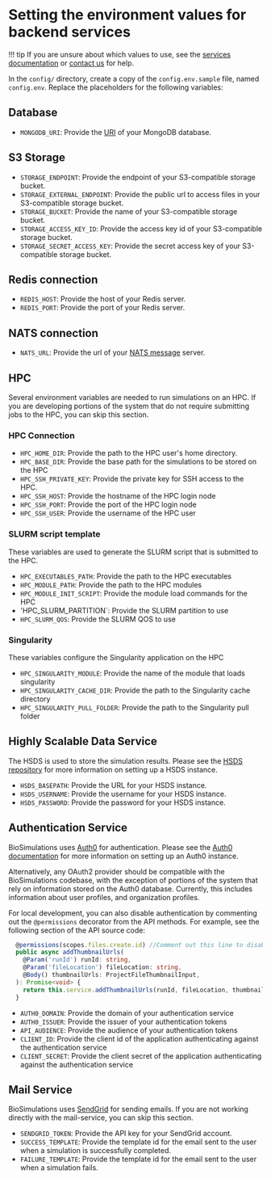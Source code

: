 # Setting the environment values for backend services

!!! tip
    If you are unsure about which values to use, see the [services documentation](./services.md) or [contact us](/about/contact) for help.

In the `config/` directory, create a copy of the `config.env.sample` file, named `config.env`. Replace the placeholders for the following variables:

## Database

- `MONGODB_URI`: Provide the [URI](https://www.mongodb.com/docs/manual/reference/connection-string/#std-label-mongodb-uri) of your MongoDB database.

## S3 Storage

- `STORAGE_ENDPOINT`: Provide the endpoint of your S3-compatible storage bucket.
- `STORAGE_EXTERNAL_ENDPOINT`: Provide the public url to access files in your S3-compatible storage bucket.
- `STORAGE_BUCKET`: Provide the name of your S3-compatible storage bucket.
- `STORAGE_ACCESS_KEY_ID`: Provide the access key id of your S3-compatible storage bucket.
- `STORAGE_SECRET_ACCESS_KEY`: Provide the secret access key of your S3-compatible storage bucket.

## Redis connection

- `REDIS_HOST`: Provide the host of your Redis server.
- `REDIS_PORT`: Provide the port of your Redis server.

## NATS connection
- `NATS_URL`: Provide the url of your [NATS message](https://docs.nats.io) server.

## HPC
Several environment variables are needed to run simulations on an HPC. If you are developing portions of the system that do not require submitting jobs to the HPC, you can skip this section.

### HPC Connection
- `HPC_HOME_DIR`: Provide the path to the HPC user's home directory.
- `HPC_BASE_DIR`: Provide the base path for the simulations to be stored on the HPC
- `HPC_SSH_PRIVATE_KEY`: Provide the private key for SSH access to the HPC.
- `HPC_SSH_HOST`: Provide the hostname of the HPC login node
- `HPC_SSH_PORT`: Provide the port of the HPC login node
- `HPC_SSH_USER`: Provide the username of the HPC user

### SLURM script template
These variables are used to generate the SLURM script that is submitted to the HPC.

- `HPC_EXECUTABLES_PATH`: Provide the path to the HPC executables
- `HPC_MODULE_PATH`: Provide the path to the HPC modules
- `HPC_MODULE_INIT_SCRIPT`: Provide the module load commands for the HPC
- 'HPC_SLURM_PARTITION`: Provide the SLURM partition to use
- `HPC_SLURM_QOS`: Provide the SLURM QOS to use

### Singularity
These variables configure the Singularity application on the HPC
- `HPC_SINGULARITY_MODULE`: Provide the name of the module that loads singularity
- `HPC_SINGULARITY_CACHE_DIR`: Provide the path to the Singularity cache directory
- `HPC_SINGULARITY_PULL_FOLDER`: Provide the path to the Singularity pull folder

## Highly Scalable Data Service
The HSDS is used to store the simulation results. Please see the [HSDS repository](https://github.com/HDFGroup/hsds) for more information on setting up a HSDS instance.

- `HSDS_BASEPATH`: Provide the URL for your HSDS instance.
- `HSDS_USERNAME`: Provide the username for your HSDS instance.
- `HSDS_PASSWORD`: Provide the password for your HSDS instance.

## Authentication Service
BioSimulations uses [Auth0](https://auth0.com/) for authentication. Please see the [Auth0 documentation](https://auth0.com/docs/quickstart/backend/nodejs) for more information on setting up an Auth0 instance.

Alternatively, any OAuth2 provider should be compatible with the BioSimulations codebase, with the exception of portions of the system that rely on information stored on the Auth0 database. Currently, this includes information about user profiles, and organization profiles. 

For local development, you can also disable authentication by commenting out the `@permissions` decorator from the API methods. For example, see the following section of the API source code: 

```typescript
  @permissions(scopes.files.create.id) //Comment out this line to disable authentication
  public async addThumbnailUrls(
    @Param('runId') runId: string,
    @Param('fileLocation') fileLocation: string,
    @Body() thumbnailUrls: ProjectFileThumbnailInput,
  ): Promise<void> {
    return this.service.addThumbnailUrls(runId, fileLocation, thumbnailUrls);
  }
```

- `AUTH0_DOMAIN`: Provide the domain of your authentication service
- `AUTH0_ISSUER`: Provide the issuer of your  authentication tokens
- `API_AUDIENCE`: Provide the audience of your authentication tokens
- `CLIENT_ID`: Provide the client id of the application authenticating against the authentication service
- `CLIENT_SECRET`: Provide the client secret of the application authenticating against the authentication service


## Mail Service
BioSimulations uses [SendGrid](https://sendgrid.com/) for sending emails. If you are not working directly with the mail-service, you can skip this section.

- `SENDGRID_TOKEN`: Provide the API key for your SendGrid account.
- `SUCCESS_TEMPLATE`: Provide the template id for the email sent to the user when a simulation is successfully completed.
- `FAILURE_TEMPLATE`: Provide the template id for the email sent to the user when a simulation fails.
